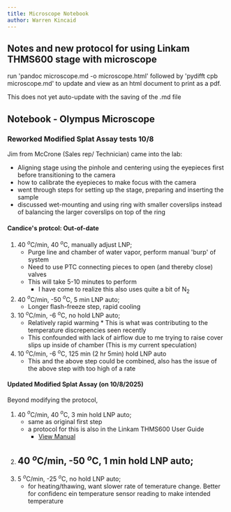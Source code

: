 ```yaml
---
title: Microscope Notebook
author: Warren Kincaid
---	 
```

Notes and new protocol for using Linkam THMS600 stage with microscope
------------------------------
 run 'pandoc microscope.md -o microscope.html' followed by 'pydifft cpb microscope.md' to update and view as an html document to print as a pdf.

 This does not yet auto-update with the saving of the .md file

## Notebook - Olympus Microscope

### Reworked Modified Splat Assay tests 10/8

Jim from McCrone (Sales rep/ Technician) came into the lab:
- Aligning stage using the pinhole and centering using the eyepieces first before transitioning to the camera
- how to calibrate the eyepieces to make focus with the camera
- went through steps for setting up the stage, preparing and inserting the sample
- discussed wet-mounting and using ring with smaller coverslips instead of balancing the larger coverslips on top of the ring

#### Candice's protcol: Out-of-date
1. 40 $^o$C/min, 40 $^o$C, manually adjust LNP;
	- Purge line and chamber of water vapor, perform manual 'burp' of system
	- Need to use PTC connecting pieces to open (and thereby close) valves
	- This will take 5-10 minutes to perform
		- I have come to realize this also uses quite a bit of N$_2$
2. 40 $^o$C/min, -50 $^o$C, 5 min LNP auto;
	- Longer flash-freeze step, rapid cooling
3. 10 $^o$C/min, -6 $^o$C, no hold LNP auto;
	- Relatively rapid warming * This is what was contributing to the temperature discrepencies seen recently
	- This confounded with lack of airflow due to me trying to raise cover slips up inside of chamber (This is my current speculation)
4. 10 $^o$C/min, -6 $^o$C, 125 min (2 hr 5min) hold LNP auto
	- This and the above step could be combined, also has the issue of the above step with too high of a rate

#### Updated Modified Splat Assay (on 10/8/2025)
Beyond modifying the protocol, 

1. 40 $^o$C/min, 40 $^o$C, 3 min hold LNP auto;
	- same as original first step
	- a protocol for this is also in the Linkam THMS600 User Guide
		- [View Manual](MANUAL_CONTINUUM_IN10_DXR_LINKAM_FTIR600_THMS600_AND_HFS600_USERGUIDE.pdf)
2. 40 $^o$C/min, -50 $^o$C, 1 min hold LNP auto;
	- 
3. 5 $^o$C/min, -25 $^o$C, no hold LNP auto;
	- for heating/thawing, want slower rate of temerature change. Better for confidenc ein temperature sensor reading to make intended temperature


